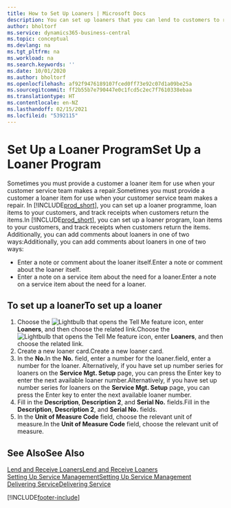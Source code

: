 ```yaml
---
title: How to Set Up Loaners | Microsoft Docs
description: You can set up loaners that you can lend to customers to replace service items while they are in service.
author: bholtorf
ms.service: dynamics365-business-central
ms.topic: conceptual
ms.devlang: na
ms.tgt_pltfrm: na
ms.workload: na
ms.search.keywords: ''
ms.date: 10/01/2020
ms.author: bholtorf
ms.openlocfilehash: af92f9476189107fced0ff73e92c07d1a09be25a
ms.sourcegitcommit: ff2b55b7e790447e0c1fcd5c2ec7f7610338ebaa
ms.translationtype: HT
ms.contentlocale: en-NZ
ms.lasthandoff: 02/15/2021
ms.locfileid: "5392115"
---
```

# <a name="set-up-a-loaner-program"></a><span data-ttu-id="c0913-103">Set Up a Loaner Program</span><span class="sxs-lookup"><span data-stu-id="c0913-103">Set Up a Loaner Program</span></span>
<span data-ttu-id="c0913-104">Sometimes you must provide a customer a loaner item for use when your customer service team makes a repair.</span><span class="sxs-lookup"><span data-stu-id="c0913-104">Sometimes you must provide a customer a loaner item for use when your customer service team makes a repair.</span></span> <span data-ttu-id="c0913-105">In [!INCLUDE[prod_short](includes/prod_short.md)], you can set up a loaner programme, loan items to your customers, and track receipts when customers return the items.</span><span class="sxs-lookup"><span data-stu-id="c0913-105">In [!INCLUDE[prod_short](includes/prod_short.md)], you can set up a loaner program, loan items to your customers, and track receipts when customers return the items.</span></span> <span data-ttu-id="c0913-106">Additionally, you can add comments about loaners in one of two ways:</span><span class="sxs-lookup"><span data-stu-id="c0913-106">Additionally, you can add comments about loaners in one of two ways:</span></span>  
  
* <span data-ttu-id="c0913-107">Enter a note or comment about the loaner itself.</span><span class="sxs-lookup"><span data-stu-id="c0913-107">Enter a note or comment about the loaner itself.</span></span>  
* <span data-ttu-id="c0913-108">Enter a note on a service item about the need for a loaner.</span><span class="sxs-lookup"><span data-stu-id="c0913-108">Enter a note on a service item about the need for a loaner.</span></span>  

## <a name="to-set-up-a-loaner"></a><span data-ttu-id="c0913-109">To set up a loaner</span><span class="sxs-lookup"><span data-stu-id="c0913-109">To set up a loaner</span></span>  
1. <span data-ttu-id="c0913-110">Choose the ![Lightbulb that opens the Tell Me feature](media/ui-search/search_small.png "Tell me what you want to do") icon, enter **Loaners**, and then choose the related link.</span><span class="sxs-lookup"><span data-stu-id="c0913-110">Choose the ![Lightbulb that opens the Tell Me feature](media/ui-search/search_small.png "Tell me what you want to do") icon, enter **Loaners**, and then choose the related link.</span></span>  
2. <span data-ttu-id="c0913-111">Create a new loaner card.</span><span class="sxs-lookup"><span data-stu-id="c0913-111">Create a new loaner card.</span></span> 
3. <span data-ttu-id="c0913-112">In the **No.**</span><span class="sxs-lookup"><span data-stu-id="c0913-112">In the **No.**</span></span> <span data-ttu-id="c0913-113">field, enter a number for the loaner.</span><span class="sxs-lookup"><span data-stu-id="c0913-113">field, enter a number for the loaner.</span></span> <span data-ttu-id="c0913-114">Alternatively, if you have set up number series for loaners on the **Service Mgt. Setup** page, you can press the Enter key to enter the next available loaner number.</span><span class="sxs-lookup"><span data-stu-id="c0913-114">Alternatively, if you have set up number series for loaners on the **Service Mgt. Setup** page, you can press the Enter key to enter the next available loaner number.</span></span>  
4. <span data-ttu-id="c0913-115">Fill in the **Description**, **Description 2**, and **Serial No.** fields.</span><span class="sxs-lookup"><span data-stu-id="c0913-115">Fill in the **Description**, **Description 2**, and **Serial No.** fields.</span></span>  
5. <span data-ttu-id="c0913-116">In the **Unit of Measure Code** field, choose the relevant unit of measure.</span><span class="sxs-lookup"><span data-stu-id="c0913-116">In the **Unit of Measure Code** field, choose the relevant unit of measure.</span></span>  
  
## <a name="see-also"></a><span data-ttu-id="c0913-117">See Also</span><span class="sxs-lookup"><span data-stu-id="c0913-117">See Also</span></span>
[<span data-ttu-id="c0913-118">Lend and Receive Loaners</span><span class="sxs-lookup"><span data-stu-id="c0913-118">Lend and Receive Loaners</span></span>](service-how-to-lend-receive-loaners.md)  
[<span data-ttu-id="c0913-119">Setting Up Service Management</span><span class="sxs-lookup"><span data-stu-id="c0913-119">Setting Up Service Management</span></span>](service-setup-service.md)  
[<span data-ttu-id="c0913-120">Delivering Service</span><span class="sxs-lookup"><span data-stu-id="c0913-120">Delivering Service</span></span>](service-deliver-service.md)  



[!INCLUDE[footer-include](includes/footer-banner.md)]